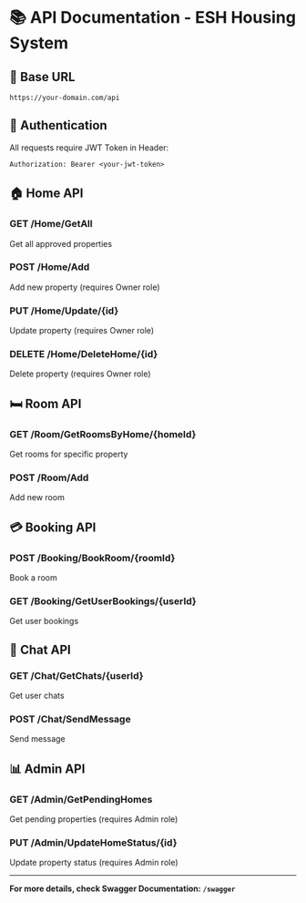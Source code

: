 # 📚 API Documentation - ESH Housing System

## 🔗 Base URL
```
https://your-domain.com/api
```

## 🔐 Authentication
All requests require JWT Token in Header:
```
Authorization: Bearer <your-jwt-token>
```

## 🏠 Home API

### GET /Home/GetAll
Get all approved properties

### POST /Home/Add
Add new property (requires Owner role)

### PUT /Home/Update/{id}
Update property (requires Owner role)

### DELETE /Home/DeleteHome/{id}
Delete property (requires Owner role)

## 🛏️ Room API

### GET /Room/GetRoomsByHome/{homeId}
Get rooms for specific property

### POST /Room/Add
Add new room

## 💳 Booking API

### POST /Booking/BookRoom/{roomId}
Book a room

### GET /Booking/GetUserBookings/{userId}
Get user bookings

## 💬 Chat API

### GET /Chat/GetChats/{userId}
Get user chats

### POST /Chat/SendMessage
Send message

## 📊 Admin API

### GET /Admin/GetPendingHomes
Get pending properties (requires Admin role)

### PUT /Admin/UpdateHomeStatus/{id}
Update property status (requires Admin role)

---

**For more details, check Swagger Documentation: `/swagger`** 